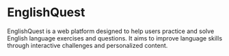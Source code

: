 # EnglishQuest
EnglishQuest is a web platform designed to help users practice and solve English language exercises and questions. It aims to improve language skills through interactive challenges and personalized content.
